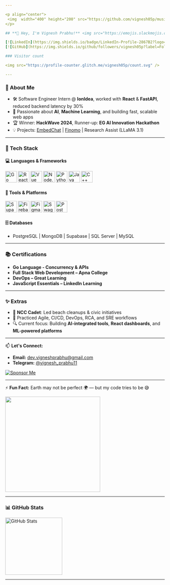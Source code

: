 ```yaml
---

<p align="center">
 <img  width="400" height="200" src="https://github.com/vignesh05p/musical-system/blob/main/VIGNESHPRABHU-ezgif.com-video-to-gif-converter.gif">
</p>

## **👋 Hey, I'm Vignesh Prabhu!** <img src="https://emojis.slackmojis.com/emojis/images/1531849430/4246/blob-sunglasses.gif?1531849430" width="30"/>

[![LinkedIn](https://img.shields.io/badge/LinkedIn-Profile-2867B2?logo=linkedin)](https://www.linkedin.com/in/vigneshprabhu11/)
[![GitHub](https://img.shields.io/github/followers/vignesh05p?label=Follow\&style=social)](https://github.com/vignesh05p)

### Visitor count

<img src="https://profile-counter.glitch.me/vignesh05p/count.svg" />

---
```


### 🧠 About Me

* 🛠️ Software Engineer Intern @ **IonIdea**, worked with **React** & **FastAPI**, reduced backend latency by 30%
* 💬 Passionate about **AI**, **Machine Learning**, and building fast, scalable web apps
* 🏆 Winner: **HackWave 2024**, Runner-up: **EG AI Innovation Hackathon**
* 💡 Projects: [EmbedChat](https://embedchat.app) | [Finomo](https://finomo-web-frontend.vercel.app) | Research Assist (LLaMA 3.1)

---

### 🔧 Tech Stack

#### 💻 Languages & Frameworks

<a href="https://golang.org" target="_blank"><img alt="Go" src="https://img.icons8.com/color/48/000000/golang.png" height="36px"/></a>
<a href="https://reactjs.org" target="_blank"><img alt="React" src="https://img.icons8.com/color/48/000000/react-native.png" height="36px"/></a>
<a href="https://vuejs.org" target="_blank"><img alt="Vue" src="https://img.icons8.com/color/48/000000/vue-js.png" height="36px"/></a>
<a href="https://nodejs.org" target="_blank"><img alt="Node.js" src="https://img.icons8.com/color/48/000000/nodejs.png" height="36px"/></a>
<a href="https://www.python.org/" target="_blank"><img alt="Python" src="https://img.icons8.com/color/48/000000/python.png" height="36px"/></a>
<a href="https://java.com/" target="_blank"><img alt="Java" src="https://img.icons8.com/color/48/000000/java-coffee-cup-logo.png" height="36px"/></a>
<a href="https://cplusplus.com/" target="_blank"><img alt="C++" src="https://img.icons8.com/color/48/c-plus-plus-logo.png" height="36px"/></a>

#### 🧪 Tools & Platforms

<a href="https://supabase.com/" target="_blank"><img alt="Supabase" src="https://img.icons8.com/fluency/48/supabase.png" height="36px"/></a>
<a href="https://firebase.google.com/" target="_blank"><img alt="Firebase" src="https://img.icons8.com/color/48/000000/firebase.png" height="36px"/></a>
<a href="https://figma.com" target="_blank"><img alt="Figma" src="https://img.icons8.com/color/48/figma.png" height="36px"/></a>
<a href="https://swagger.io/" target="_blank"><img alt="Swagger" src="https://img.icons8.com/external-tal-revivo-color-tal-revivo/48/swagger.png" height="36px"/></a>
<a href="https://postman.com" target="_blank"><img alt="Postman" src="https://img.icons8.com/external-tal-revivo-color-tal-revivo/48/postman-api.png" height="36px"/></a>

#### 🗄️ Databases

* PostgreSQL | MongoDB | Supabase | SQL Server | MySQL

---

### 📚 Certifications

* **Go Language - Concurrency & APIs**
* **Full Stack Web Development – Apna College**
* **DevOps – Great Learning**
* **JavaScript Essentials – LinkedIn Learning**

---

### ✨ Extras

* 🏅 **NCC Cadet**: Led beach cleanups & civic initiatives
* 💼 Practiced Agile, CI/CD, DevOps, RCA, and SRE workflows
* 🔍 Current focus: Building **AI-integrated tools**, **React dashboards**, and **ML-powered platforms**

---

📫 **Let's Connect:**

- **Email:** [dev.vigneshprabhu@gmail.com](mailto:dev.vigneshprabhu@gmail.com)
- **Telegram:** [@vignesh_prabhu11](https://t.me/vignesh_prabhu11)

[![Sponsor Me](https://img.shields.io/badge/Sponsor-Me-red?style=for-the-badge&logo=github)](https://github.com/sponsors/vignesh05p)

---

⚡ **Fun Fact:** Earth may not be perfect 🌍 — but my code tries to be 😅

<img src="https://media.giphy.com/media/JqmupuTVZYaQX5s094/giphy.gif" width="300" />

---

### 📊 GitHub Stats

<img height="180em" src="https://github-readme-stats.vercel.app/api?username=vignesh05p&show_icons=true&theme=radical" alt="GitHub Stats" />

---
